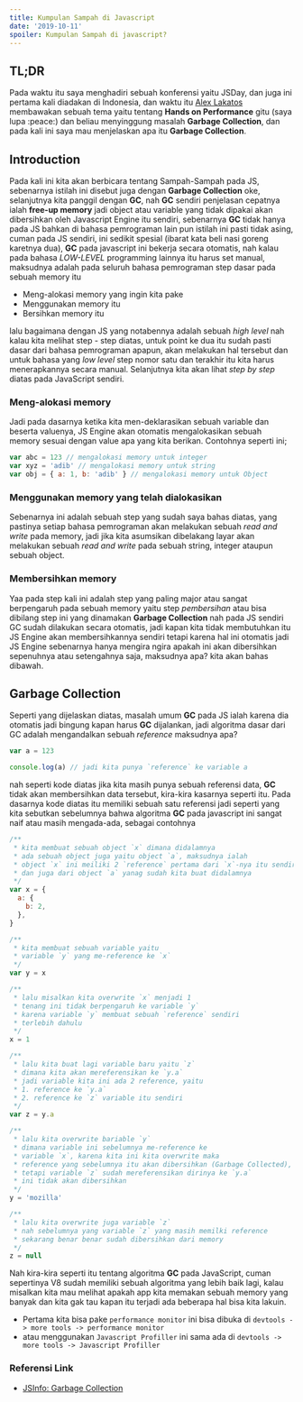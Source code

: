 ```yaml
---
title: Kumpulan Sampah di Javascript
date: '2019-10-11'
spoiler: Kumpulan Sampah di javascript?
---
```


## TL;DR

Pada waktu itu saya menghadiri sebuah konferensi yaitu JSDay, dan juga ini pertama kali diadakan di Indonesia, dan waktu itu [Alex Lakatos](https://twitter.com/lakatos88) membawakan sebuah tema yaitu tentang **Hands on Performance** gitu (saya lupa :peace:) dan beliau menyinggung masalah **Garbage Collection**, dan pada kali ini saya mau menjelaskan apa itu **Garbage Collection**.

## Introduction

Pada kali ini kita akan berbicara tentang Sampah-Sampah pada JS, sebenarnya istilah ini disebut juga dengan **Garbage Collection** oke, selanjutnya kita panggil dengan **GC**, nah **GC** sendiri penjelasan cepatnya ialah **free-up memory** jadi object atau variable yang tidak dipakai akan dibersihkan oleh Javascript Engine itu sendiri, sebenarnya **GC** tidak hanya pada JS bahkan di bahasa pemrograman lain pun istilah ini pasti tidak asing, cuman pada JS sendiri, ini sedikit spesial (ibarat kata beli nasi goreng karetnya dua), **GC** pada javascript ini bekerja secara otomatis, nah kalau pada bahasa _LOW-LEVEL_ programming lainnya itu harus set manual, maksudnya adalah pada seluruh bahasa pemrograman step dasar pada sebuah memory itu

- Meng-alokasi memory yang ingin kita pake
- Menggunakan memory itu
- Bersihkan memory itu

lalu bagaimana dengan JS yang notabennya adalah sebuah _high level_ nah kalau kita melihat step - step diatas, untuk point ke dua itu sudah pasti dasar dari bahasa pemrograman apapun, akan melakukan hal tersebut dan untuk bahasa yang _low level_ step nomor satu dan terakhir itu kita harus menerapkannya secara manual. Selanjutnya kita akan lihat _step by step_ diatas pada JavaScript sendiri.

### Meng-alokasi memory

Jadi pada dasarnya ketika kita men-deklarasikan sebuah variable dan beserta valuenya, JS Engine akan otomatis mengalokasikan sebuah memory sesuai dengan value apa yang kita berikan. Contohnya seperti ini;

```jsx
var abc = 123 // mengalokasi memory untuk integer
var xyz = 'adib' // mengalokasi memory untuk string
var obj = { a: 1, b: 'adib' } // mengalokasi memory untuk Object
```

### Menggunakan memory yang telah dialokasikan

Sebenarnya ini adalah sebuah step yang sudah saya bahas diatas, yang pastinya setiap bahasa pemrograman akan melakukan sebuah _read and write_ pada memory, jadi jika kita asumsikan dibelakang layar akan melakukan sebuah _read and write_ pada sebuah string, integer ataupun sebuah object.

### Membersihkan memory

Yaa pada step kali ini adalah step yang paling major atau sangat berpengaruh pada sebuah memory yaitu step _pembersihan_ atau bisa dibilang step ini yang dinamakan **Garbage Collection** nah pada JS sendiri GC sudah dilakukan secara otomatis, jadi kapan kita tidak membutuhkan itu JS Engine akan membersihkannya sendiri tetapi karena hal ini otomatis jadi JS Engine sebenarnya hanya mengira ngira apakah ini akan dibersihkan sepenuhnya atau setengahnya saja, maksudnya apa? kita akan bahas dibawah.

## Garbage Collection

Seperti yang dijelaskan diatas, masalah umum **GC** pada JS ialah karena dia otomatis jadi bingung kapan harus **GC** dijalankan, jadi algoritma dasar dari GC adalah mengandalkan sebuah _reference_ maksudnya apa?

```jsx
var a = 123

console.log(a) // jadi kita punya `reference` ke variable a
```

nah seperti kode diatas jika kita masih punya sebuah referensi data, **GC** tidak akan membersihkan data tersebut, kira-kira kasarnya seperti itu. Pada dasarnya kode diatas itu memiliki sebuah satu referensi jadi seperti yang kita sebutkan sebelumnya bahwa algoritma **GC** pada javascript ini sangat naif atau masih mengada-ada, sebagai contohnya

```jsx
/**
 * kita membuat sebuah object `x` dimana didalamnya
 * ada sebuah object juga yaitu object `a`, maksudnya ialah
 * object `x` ini meiliki 2 `reference` pertama dari `x`-nya itu sendiri
 * dan juga dari object `a` yanag sudah kita buat didalamnya
 */
var x = {
  a: {
    b: 2,
  },
}

/**
 * kita membuat sebuah variable yaitu
 * variable `y` yang me-reference ke `x`
 */
var y = x

/**
 * lalu misalkan kita overwrite `x` menjadi 1
 * tenang ini tidak berpengaruh ke variable `y`
 * karena variable `y` membuat sebuah `reference` sendiri
 * terlebih dahulu
 */
x = 1

/**
 * lalu kita buat lagi variable baru yaitu `z`
 * dimana kita akan mereferensikan ke `y.a`
 * jadi variable kita ini ada 2 reference, yaitu
 * 1. reference ke `y.a`
 * 2. reference ke `z` variable itu sendiri
 */
var z = y.a

/**
 * lalu kita overwrite bariable `y`
 * dimana variable ini sebelumnya me-reference ke
 * variable `x`, karena kita ini kita overwrite maka
 * reference yang sebelumnya itu akan dibersihkan (Garbage Collected),
 * tetapi variable `z` sudah mereferensikan dirinya ke `y.a`
 * ini tidak akan dibersihkan
 */
y = 'mozilla'

/**
 * lalu kita overwrite juga variable `z`
 * nah sebelumnya yang variable `z` yang masih memilki reference
 * sekarang benar benar sudah dibersihkan dari memory
 */
z = null
```

Nah kira-kira seperti itu tentang algoritma **GC** pada JavaScript, cuman sepertinya V8 sudah memiliki sebuah algoritma yang lebih baik lagi, kalau misalkan kita mau melihat apakah app kita memakan sebuah memory yang banyak dan kita gak tau kapan itu terjadi ada beberapa hal bisa kita lakuin.

- Pertama kita bisa pake `performance monitor` ini bisa dibuka di `devtools -> more tools -> performance monitor`
- atau menggunakan `Javascript Profiller` ini sama ada di `devtools -> more tools -> Javascript Profiller`

### Referensi Link

- [JSInfo: Garbage Collection](http://javascript.info/garbage-collection)
